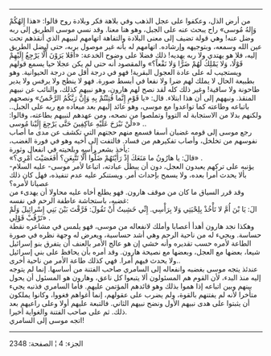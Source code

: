 ------------------------------------------------------------------------

من أرض الذل، وعكفوا على عجل الذهب وفي بلاهة فكر وبلادة روح قالوا: «هذا
إِلهُكُمْ وَإِلهُ مُوسى» راح يبحث عنه على الجبل، وهو هنا معنا. وقد نسي موسى
الطريق إلى ربه وضل عنه! وهي قولة تضيف إلى معنى البلادة والتفاهة اتهامهم
لنبيهم الذي أنقذهم تحت عين الله وسمعه، وبتوجيهه وإرشاده. اتهامهم له بأنه
غير موصول بربه، حتى ليضل الطريق إليه، فلا هو يهتدي ولا ربه يهديه! ذلك
فضلا على وضوح الخدعة: «أَفَلا يَرَوْنَ أَلَّا يَرْجِعُ إِلَيْهِمْ قَوْلًا، وَلا يَمْلِكُ لَهُمْ ضَرًّا
وَلا نَفْعاً؟» والمقصود أنه حتى لم يكن عجلا حيا يسمع قولهم ويستجيب له على
عادة العجول البقرية! فهو في درجة أقل من درجة الحيوانية. وهو بطبيعة الحال
لا يملك لهم ضرا ولا نفعا في أبسط صورة. فهو لا ينطح ولا يرفس ولا يدير
طاحونة ولا ساقية! وغير ذلك كله لقد نصح لهم هارون، وهو نبيهم كذلك،
والنائب عن نبيهم المنقذ. ونبههم إلى أن هذا ابتلاء. قال: «يا قَوْمِ إِنَّما
فُتِنْتُمْ بِهِ وَإِنَّ رَبَّكُمُ الرَّحْمنُ» ونصحهم باتباعه وطاعته كما تواعدوا مع موسى، وهو
عائد إليهم بعد ميعاده مع ربه على الجبل.. ولكنهم بدلا من الاستجابة له
التووا وتملصوا من نصحه، ومن عهدهم لنبيهم بطاعته، وقالوا: «لَنْ نَبْرَحَ عَلَيْهِ
عاكِفِينَ حَتَّى يَرْجِعَ إِلَيْنا مُوسى» ..  
رجع موسى إلى قومه غضبان أسفا فسمع منهم حجتهم التي تكشف عن مدى ما أصاب
نفوسهم من تخلخل، وأصاب تفكيرهم من فساد. فالتفت إلى أخيه وهو في فورة
الغضب، يأخذ بشعر رأسه وبلحيته في انفعال وثورة:  
«قالَ: يا هارُونُ ما مَنَعَكَ إِذْ رَأَيْتَهُمْ ضَلُّوا أَلَّا تَتَّبِعَنِ؟ أَفَعَصَيْتَ أَمْرِي؟» .  
يؤنبه على تركهم يعبدون العجل، دون أن يبطل عبادته، اتباعا لأمر موسى- عليه
السلام- بألا يحدث أمرا بعده، ولا يسمح بإحداث أمر. ويستنكر عليه عدم
تنفيذه، فهل كان ذلك عصيانا لأمره؟  
وقد قرر السياق ما كان من موقف هارون. فهو يطلع أخاه عليه محاولا أن يهدىء
من غضبه، باستجاشة عاطفة الرحم في نفسه:  
الَ: يَا بْنَ أُمَّ لا تَأْخُذْ بِلِحْيَتِي وَلا بِرَأْسِي. إِنِّي خَشِيتُ أَنْ تَقُولَ: فَرَّقْتَ بَيْنَ بَنِي
إِسْرائِيلَ وَلَمْ تَرْقُبْ قَوْلِي» .  
وهكذا نجد هارون أهدأ أعصابا وأملك لانفعاله من موسى، فهو يلمس في مشاعره
نقطة حساسة. ويجيء له من ناحية الرحم وهي أشد حساسية، ويعرض له وجهة نظره
في صورة الطاعة لأمره حسب تقديره وأنه خشي إن هو عالج الأمر بالعنف أن
يتفرق بنو إسرائيل شيعا، بعضها مع العجل، وبعضها مع نصيحة هارون. وقد أمره
بأن يحافظ على بني إسرائيل ولا يحدث فيهم أمرا. فهي كذلك طاعة الأمر من
ناحية أخرى..  
عندئذ يتجه موسى بغضبه وانفعاله إلى السامري صاحب الفتنة من أساسها. إنما
لم يتوجه إليه منذ البدء، لأن القوم هم المسئولون ألا يتبعوا كل ناعق،
وهارون هو المسئول أن يحول بينهم وبين اتباعه إذا هموا بذلك وهو قائدهم
المؤتمن عليهم. فأما السامري فذنبه يجيء متأخرا لأنه لم يفتنهم بالقوة، ولم
يضرب على عقولهم، إنما أغواهم فغووا، وكانوا يملكون أن يثبتوا على هدى
نبيهم الأول ونضح نبيهم الثاني. فالتبعة عليهم أولا وعلى راعيهم بعد ذلك.
ثم على صاحب الفتنة والغواية أخيرا.  
اتجه موسى إلى السامري!

------------------------------------------------------------------------

الجزء: 4 ¦ الصفحة: 2348
